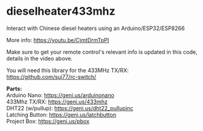 # dieselheater433mhz
Interact with Chinese diesel heaters using an Arduino/ESP32/ESP8266

More info: https://youtu.be/CjmtDrmTpPI

Make sure to get your remote control's relevant info is updated in this code, details in the video above.

You will need this library for the 433MHz TX/RX: https://github.com/sui77/rc-switch/

**Parts:**  
Arduino Nano: https://geni.us/arduinonano  
433Mhz TX/RX: https://geni.us/433mhz  
DHT22 (w/pullup): https://geni.us/dht22_pullupinc  
Latching Button: https://geni.us/latchbutton  
Project Box: https://geni.us/pbox
